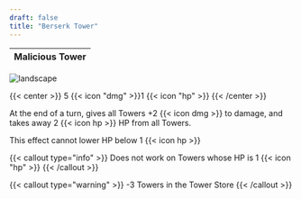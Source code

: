```yaml
---
draft: false
title: "Berserk Tower"
---
```

|   Malicious Tower |
|--------|

![landscape](/images/towers/towerS_70.png)

{{< center >}}
5 {{< icon "dmg" >}}1 {{< icon "hp" >}}
{{< /center >}}

At the end of a turn, gives all Towers +2 {{< icon dmg >}} to damage, and takes away 2 {{< icon hp >}} HP from all Towers.

This effect cannot lower HP below 1 {{< icon hp >}}

{{< callout type="info" >}}
Does not work on Towers whose HP is 1 {{< icon "hp" >}}
{{< /callout >}}

{{< callout type="warning" >}}
-3 Towers in the Tower Store
{{< /callout >}}

